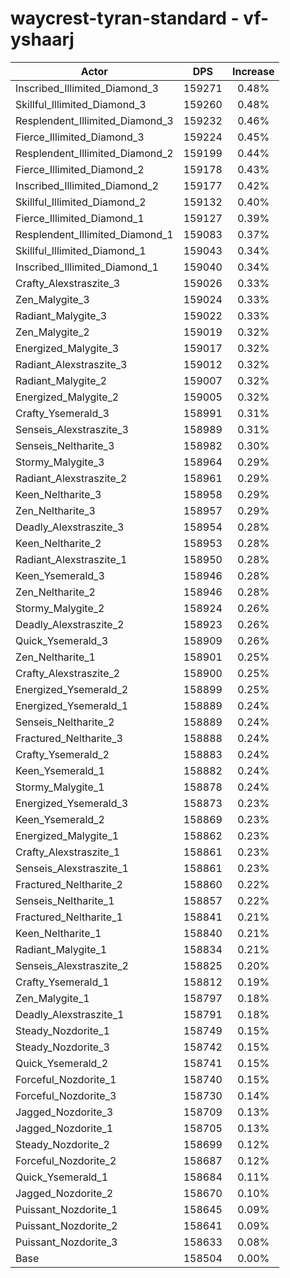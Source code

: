 # waycrest-tyran-standard - vf-yshaarj
| Actor | DPS | Increase |
|---|:---:|:---:|
|Inscribed_Illimited_Diamond_3|159271|0.48%|
|Skillful_Illimited_Diamond_3|159260|0.48%|
|Resplendent_Illimited_Diamond_3|159232|0.46%|
|Fierce_Illimited_Diamond_3|159224|0.45%|
|Resplendent_Illimited_Diamond_2|159199|0.44%|
|Fierce_Illimited_Diamond_2|159178|0.43%|
|Inscribed_Illimited_Diamond_2|159177|0.42%|
|Skillful_Illimited_Diamond_2|159132|0.40%|
|Fierce_Illimited_Diamond_1|159127|0.39%|
|Resplendent_Illimited_Diamond_1|159083|0.37%|
|Skillful_Illimited_Diamond_1|159043|0.34%|
|Inscribed_Illimited_Diamond_1|159040|0.34%|
|Crafty_Alexstraszite_3|159026|0.33%|
|Zen_Malygite_3|159024|0.33%|
|Radiant_Malygite_3|159022|0.33%|
|Zen_Malygite_2|159019|0.32%|
|Energized_Malygite_3|159017|0.32%|
|Radiant_Alexstraszite_3|159012|0.32%|
|Radiant_Malygite_2|159007|0.32%|
|Energized_Malygite_2|159005|0.32%|
|Crafty_Ysemerald_3|158991|0.31%|
|Senseis_Alexstraszite_3|158989|0.31%|
|Senseis_Neltharite_3|158982|0.30%|
|Stormy_Malygite_3|158964|0.29%|
|Radiant_Alexstraszite_2|158961|0.29%|
|Keen_Neltharite_3|158958|0.29%|
|Zen_Neltharite_3|158957|0.29%|
|Deadly_Alexstraszite_3|158954|0.28%|
|Keen_Neltharite_2|158953|0.28%|
|Radiant_Alexstraszite_1|158950|0.28%|
|Keen_Ysemerald_3|158946|0.28%|
|Zen_Neltharite_2|158946|0.28%|
|Stormy_Malygite_2|158924|0.26%|
|Deadly_Alexstraszite_2|158923|0.26%|
|Quick_Ysemerald_3|158909|0.26%|
|Zen_Neltharite_1|158901|0.25%|
|Crafty_Alexstraszite_2|158900|0.25%|
|Energized_Ysemerald_2|158899|0.25%|
|Energized_Ysemerald_1|158889|0.24%|
|Senseis_Neltharite_2|158889|0.24%|
|Fractured_Neltharite_3|158888|0.24%|
|Crafty_Ysemerald_2|158883|0.24%|
|Keen_Ysemerald_1|158882|0.24%|
|Stormy_Malygite_1|158878|0.24%|
|Energized_Ysemerald_3|158873|0.23%|
|Keen_Ysemerald_2|158869|0.23%|
|Energized_Malygite_1|158862|0.23%|
|Crafty_Alexstraszite_1|158861|0.23%|
|Senseis_Alexstraszite_1|158861|0.23%|
|Fractured_Neltharite_2|158860|0.22%|
|Senseis_Neltharite_1|158857|0.22%|
|Fractured_Neltharite_1|158841|0.21%|
|Keen_Neltharite_1|158840|0.21%|
|Radiant_Malygite_1|158834|0.21%|
|Senseis_Alexstraszite_2|158825|0.20%|
|Crafty_Ysemerald_1|158812|0.19%|
|Zen_Malygite_1|158797|0.18%|
|Deadly_Alexstraszite_1|158791|0.18%|
|Steady_Nozdorite_1|158749|0.15%|
|Steady_Nozdorite_3|158742|0.15%|
|Quick_Ysemerald_2|158741|0.15%|
|Forceful_Nozdorite_1|158740|0.15%|
|Forceful_Nozdorite_3|158730|0.14%|
|Jagged_Nozdorite_3|158709|0.13%|
|Jagged_Nozdorite_1|158705|0.13%|
|Steady_Nozdorite_2|158699|0.12%|
|Forceful_Nozdorite_2|158687|0.12%|
|Quick_Ysemerald_1|158684|0.11%|
|Jagged_Nozdorite_2|158670|0.10%|
|Puissant_Nozdorite_1|158645|0.09%|
|Puissant_Nozdorite_2|158641|0.09%|
|Puissant_Nozdorite_3|158633|0.08%|
|Base|158504|0.00%|
